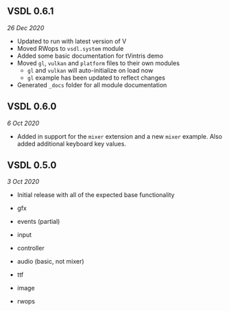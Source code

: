 ## VSDL 0.6.1
*26 Dec 2020*

- Updated to run with latest version of V
- Moved RWops to `vsdl.system` module
- Added some basic documentation for tVintris demo
- Moved `gl`, `vulkan` and `platform` files to their own modules
  - `gl` and `vulkan` will auto-initialize on load now
  - `gl` example has been updated to reflect changes
- Generated `_docs` folder for all module documentation

## VSDL 0.6.0
*6 Oct 2020*

- Added in support for the `mixer` extension and a new `mixer` example. Also added additional keyboard key values.

## VSDL 0.5.0
*3 Oct 2020*

- Initial release with all of the expected base functionality

- gfx
- events (partial)
- input
- controller
- audio (basic, not mixer)
- ttf
- image
- rwops